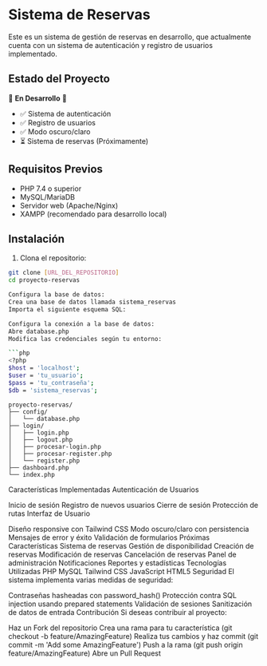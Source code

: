 # Sistema de Reservas

Este es un sistema de gestión de reservas en desarrollo, que actualmente cuenta con un sistema de autenticación y registro de usuarios implementado.

## Estado del Proyecto

🚧 **En Desarrollo** 🚧

- ✅ Sistema de autenticación
- ✅ Registro de usuarios
- ✅ Modo oscuro/claro
- ⏳ Sistema de reservas (Próximamente)

## Requisitos Previos

- PHP 7.4 o superior
- MySQL/MariaDB
- Servidor web (Apache/Nginx)
- XAMPP (recomendado para desarrollo local)

## Instalación

1. Clona el repositorio:
```bash
git clone [URL_DEL_REPOSITORIO]
cd proyecto-reservas

Configura la base de datos:
Crea una base de datos llamada sistema_reservas
Importa el siguiente esquema SQL:

Configura la conexión a la base de datos:
Abre database.php
Modifica las credenciales según tu entorno:

```php
<?php
$host = 'localhost';
$user = 'tu_usuario';
$pass = 'tu_contraseña';
$db = 'sistema_reservas';
```
```
proyecto-reservas/
├── config/
│   └── database.php
├── login/
│   ├── login.php
│   ├── logout.php
│   ├── procesar-login.php
│   ├── procesar-register.php
│   └── register.php
├── dashboard.php
└── index.php
```

Características Implementadas
Autenticación de Usuarios

Inicio de sesión
Registro de nuevos usuarios
Cierre de sesión
Protección de rutas
Interfaz de Usuario

Diseño responsive con Tailwind CSS
Modo oscuro/claro con persistencia
Mensajes de error y éxito
Validación de formularios
Próximas Características
Sistema de reservas
Gestión de disponibilidad
Creación de reservas
Modificación de reservas
Cancelación de reservas
Panel de administración
Notificaciones
Reportes y estadísticas
Tecnologías Utilizadas
PHP
MySQL
Tailwind CSS
JavaScript
HTML5
Seguridad
El sistema implementa varias medidas de seguridad:

Contraseñas hasheadas con password_hash()
Protección contra SQL injection usando prepared statements
Validación de sesiones
Sanitización de datos de entrada
Contribución
Si deseas contribuir al proyecto:

Haz un Fork del repositorio
Crea una rama para tu característica (git checkout -b feature/AmazingFeature)
Realiza tus cambios y haz commit (git commit -m 'Add some AmazingFeature')
Push a la rama (git push origin feature/AmazingFeature)
Abre un Pull Request